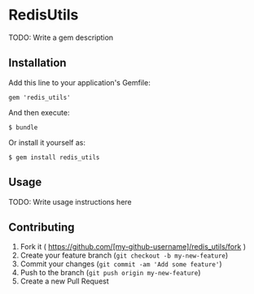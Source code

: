 # RedisUtils

TODO: Write a gem description

## Installation

Add this line to your application's Gemfile:

    gem 'redis_utils'

And then execute:

    $ bundle

Or install it yourself as:

    $ gem install redis_utils

## Usage

TODO: Write usage instructions here

## Contributing

1. Fork it ( https://github.com/[my-github-username]/redis_utils/fork )
2. Create your feature branch (`git checkout -b my-new-feature`)
3. Commit your changes (`git commit -am 'Add some feature'`)
4. Push to the branch (`git push origin my-new-feature`)
5. Create a new Pull Request
